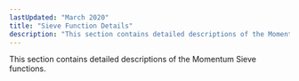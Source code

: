 ```yaml
---
lastUpdated: "March 2020"
title: "Sieve Function Details"
description: "This section contains detailed descriptions of the Momentum Sieve functions..."
---
```


This section contains detailed descriptions of the Momentum Sieve functions.